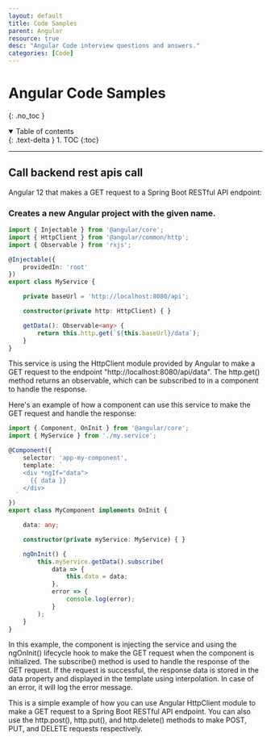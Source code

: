 ```yaml
---
layout: default
title: Code Samples
parent: Angular
resource: true
desc: "Angular Code interview questions and answers."
categories: [Code]
---
```


# Angular Code Samples
{: .no_toc }

<details open markdown="block">
  <summary>
    Table of contents
  </summary>
  {: .text-delta }
1. TOC
{:toc}
</details>

---


##  Call backend rest apis call

Angular 12 that makes a GET request to a Spring Boot RESTful API endpoint:

### Creates a new Angular project with the given name.

```typescript
import { Injectable } from '@angular/core';
import { HttpClient } from '@angular/common/http';
import { Observable } from 'rxjs';

@Injectable({
    providedIn: 'root'
})
export class MyService {

    private baseUrl = 'http://localhost:8080/api';

    constructor(private http: HttpClient) { }

    getData(): Observable<any> {
        return this.http.get(`${this.baseUrl}/data`);
    }
}

```

This service is using the HttpClient module provided by Angular to make a GET request to the endpoint "http://localhost:8080/api/data". The http.get() method returns an observable, which can be subscribed to in a component to handle the response.

Here's an example of how a component can use this service to make the GET request and handle the response:

```typescript
import { Component, OnInit } from '@angular/core';
import { MyService } from './my.service';

@Component({
    selector: 'app-my-component',
    template: `
    <div *ngIf="data">
      {{ data }}
    </div>
  `
})
export class MyComponent implements OnInit {

    data: any;

    constructor(private myService: MyService) { }

    ngOnInit() {
        this.myService.getData().subscribe(
            data => {
                this.data = data;
            },
            error => {
                console.log(error);
            }
        );
    }
}

```

In this example, the component is injecting the service and using the ngOnInit() lifecycle hook to make the GET request when the component is initialized. The subscribe() method is used to handle the response of the GET request. If the request is successful, the response data is stored in the data property and displayed in the template using interpolation. In case of an error, it will log the error message.

This is a simple example of how you can use Angular HttpClient module to make a GET request to a Spring Boot RESTful API endpoint. You can also use the http.post(), http.put(), and http.delete() methods to make POST, PUT, and DELETE requests respectively.



